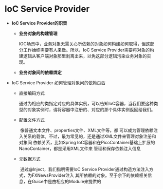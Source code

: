 # IoC Service Provider

* **IoC Service Provider的职责** 

  * **业务对象的构建管理**

    ​	IOC场景中，业务对象无需关心所依赖的对象如何构建如何取得，但这部分工作始终需要有人来做。所以，IoC Service Provider需要将对象的构建逻辑从客户端对象那里剥离出来，以免这部分逻辑污染业务对象的实现。

  * **业务对象间的依赖绑定**

    

      

* IoC Service Provider 如何管理对象间的依赖瓜西

  * 直接编码方式

    ​		通过为相应的类指定对应的具体实例，可以告知IoC容器，当我们要这种类型的对象实例时，请将容器中注册的、对应的那个具体实例返回给我们。 

  * 配置文件方式

    ​		像普通文本文件、properties文件、XML文件等，都 可以成为管理依赖注入关系的载体。不过，最为常见的，还是通过XML文件来管理对象注册和对象间 依赖关系，比如Spring IoC容器和在PicoContainer基础上扩展的NanoContainer，都是采用XML文件来 管理和保存依赖注入信息

  * 元数据方式

    ​		通过@Inject，我们指明需要IoC Service Provider通过构造方法注入方式，为FXNewsProvider注入 其所依赖的对象。至于余下的依赖相关信息，在Guice中是由相应的Module来提供的

  